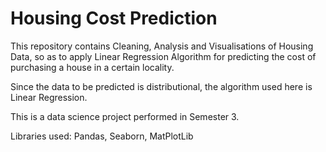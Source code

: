 # Housing Cost Prediction

This repository contains Cleaning, Analysis and Visualisations of Housing Data, so as to apply Linear Regression Algorithm for predicting the cost of purchasing a house in a certain locality. 

Since the data to be predicted is distributional, the algorithm used here is Linear Regression.

This is a data science project performed in Semester 3.

Libraries used: Pandas, Seaborn, MatPlotLib
